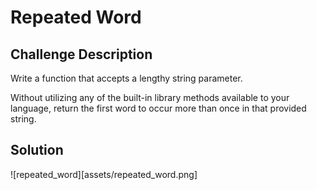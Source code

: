 # Repeated Word

## Challenge Description
Write a function that accepts a lengthy string parameter.

Without utilizing any of the built-in library methods available to your language, return the first word to occur more than once in that provided string.


## Solution
![repeated_word][assets/repeated_word.png]